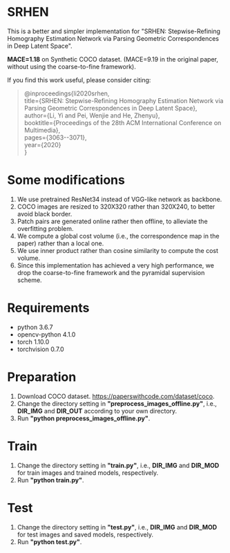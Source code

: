 # SRHEN

This is a better and simpler implementation for "SRHEN: Stepwise-Refining Homography Estimation Network via Parsing Geometric Correspondences in Deep Latent Space". 

**MACE=1.18** on Synthetic COCO dataset. (MACE=9.19 in the original paper, without using the coarse-to-fine framework).

If you find this work useful, please consider citing:
>@inproceedings{li2020srhen,  
>  title={SRHEN: Stepwise-Refining Homography Estimation Network via Parsing Geometric Correspondences in Deep Latent Space},  
>  author={Li, Yi and Pei, Wenjie and He, Zhenyu},  
>  booktitle={Proceedings of the 28th ACM International Conference on Multimedia},  
>  pages={3063--3071},  
>  year={2020}  
>}  

# Some modifications
1. We use pretrained ResNet34 instead of VGG-like network as backbone.
2. COCO images are resized to 320X320 rather than 320X240, to better avoid black border.
3. Patch pairs are generated online rather then offline, to alleviate the overfitting problem.
4. We compute a global cost volume (i.e., the correspondence map in the paper) rather than a local one.
5. We use inner product rather than cosine similarity to compute the cost volume.
6. Since this implementation has achieved a very high performance, we drop the coarse-to-fine framework and the pyramidal supervision scheme.

# Requirements
* python 3.6.7
* opencv-python 4.1.0
* torch 1.10.0
* torchvision 0.7.0

# Preparation
1. Download COCO dataset. https://paperswithcode.com/dataset/coco.
2. Change the directory setting in **"preprocess_images_offline.py"**, i.e., **DIR_IMG** and **DIR_OUT** according to your own directory.
3. Run **"python preprocess_images_offline.py"**.

# Train
1. Change the directory setting in **"train.py"**, i.e., **DIR_IMG** and **DIR_MOD** for train images and trained models, respectively.
2. Run **"python train.py"**.

# Test
1. Change the directory setting in **"test.py"**, i.e., **DIR_IMG** and **DIR_MOD** for test images and saved models, respectively.
2. Run **"python test.py"**.
